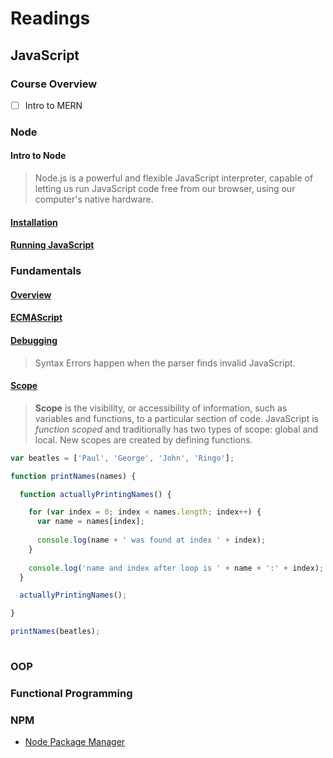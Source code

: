 # Readings

## JavaScript

### Course Overview

- [ ] Intro to MERN

### Node

#### Intro to Node

>Node.js is a powerful and flexible JavaScript interpreter, capable of letting us run JavaScript code free from our browser, using our computer's native hardware.

#### [Installation](https://login.codingdojo.com/m/130/6459/46082)

#### [Running JavaScript](https://login.codingdojo.com/m/130/6459/45658)



### Fundamentals

#### [Overview](https://login.codingdojo.com/m/130/6412/45585)

#### [ECMAScript](https://login.codingdojo.com/m/130/6412/45660)

#### [Debugging](https://login.codingdojo.com/m/130/6412/45698)

>Syntax Errors happen when the parser finds invalid JavaScript.

#### [Scope](https://login.codingdojo.com/m/130/6412/45694)

>**Scope** is the visibility, or accessibility of information, such as variables and functions, to a particular section of code. JavaScript is *function scoped* and traditionally has two types of scope: global and local. New scopes are created by defining functions.

```js
var beatles = ['Paul', 'George', 'John', 'Ringo'];

function printNames(names) {

  function actuallyPrintingNames() {

    for (var index = 0; index < names.length; index++) {
      var name = names[index];
  
      console.log(name + ' was found at index ' + index);
    }
    
    console.log('name and index after loop is ' + name + ':' + index);
  }

  actuallyPrintingNames();

}

printNames(beatles);
                     
```

### OOP

### Functional Programming

### NPM

- [Node Package Manager](./nodePackageManager/README.md)

